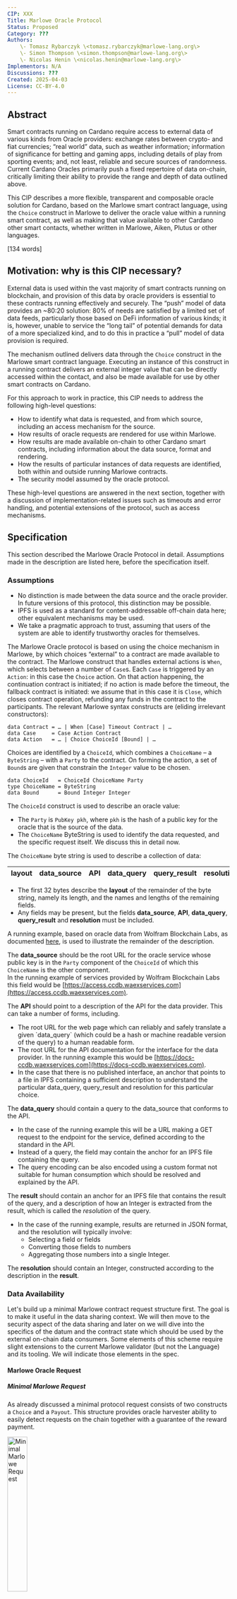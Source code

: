 ```yaml
---
CIP: XXX
Title: Marlowe Oracle Protocol
Status: Proposed
Category: ???
Authors:
    \- Tomasz Rybarczyk \<tomasz.rybarczyk@marlowe-lang.org\>
    \- Simon Thompson \<simon.thompson@marlowe-lang.org\>
    \- Nicolas Henin \<nicolas.henin@marlowe-lang.org\>
Implementors: N/A
Discussions: ???
Created: 2025-04-03
License: CC-BY-4.0
---
```


## Abstract

Smart contracts running on Cardano require access to external data of various kinds from Oracle providers: exchange rates between crypto- and fiat currencies; “real world” data, such as weather information; information of significance for betting and gaming apps, including details of play from sporting events; and, not least, reliable and secure sources of randomness. Current Cardano Oracles primarily push a fixed repertoire of data on-chain, critically limiting their ability to provide the range and depth of data outlined above. 

This CIP describes a more flexible, transparent and composable oracle solution for Cardano, based on the Marlowe smart contract language, using the `Choice` construct in Marlowe to deliver the oracle value within a running smart contract, as well as making that value available to other Cardano other smart contacts, whether written in Marlowe, Aiken, Plutus or other languages.

\[134 words\]

## Motivation: why is this CIP necessary?	

External data is used within the vast majority of smart contracts running on blockchain, and provision of this data by oracle providers is essential to these contracts running effectively and securely. The “push” model of data provides an ~80:20 solution: 80% of needs are satisfied by a limited set of data feeds, particularly those based on DeFi information of various kinds; it is, however, unable to service the “long tail” of potential demands for data of a more specialized kind, and to do this in practice a “pull” model of data provision is required.

The mechanism outlined delivers data through the `Choice` construct in the Marlowe smart contract language. Executing an instance of this construct in a running contract delivers an external integer value that can be directly accessed within the contact, and also be made available for use by other smart contracts on Cardano. 

For this approach to work in practice, this CIP needs to address the following high-level questions:

* How to identify what data is requested, and from which source, including an access mechanism for the source.  
* How results of oracle requests are rendered for use within Marlowe.  
* How results are made available on-chain to other Cardano smart contracts, including information about the data source, format and rendering.  
* How the results of particular instances of data requests are identified, both within and outside running Marlowe contracts.  
* The security model assumed by the oracle protocol.

These high-level questions are answered in the next section, together with a discussion of implementation-related issues such as timeouts and error handling, and potential extensions of the protocol, such as access mechanisms.

## Specification	

This section described the Marlowe Oracle Protocol in detail. Assumptions made in the description are listed here, before the specification itself.

### Assumptions 

* No distinction is made between the data source and the oracle provider. In future versions of this protocol, this distinction may be possible.  
* IPFS is used as a standard for content-addressable off-chain data here; other equivalent mechanisms may be used.  
* We take a pragmatic approach to trust, assuming that users of the system are able to identify trustworthy oracles for themselves.

The Marlowe Oracle protocol is based on using the choice mechanism in Marlowe, by which choices “external” to a contract are made available to the contract. The Marlowe construct that handles external actions is `When`, which selects between a number of `Case`s. Each `Case` is triggered by an `Action`: in this case the `Choice` action. On that action happening, the continuation contract is initiated; if no action is made before the timeout, the fallback contract is initiated: we assume that in this case it is `Close`, which closes contract operation, refunding any funds in the contract to the participants. The relevant Marlowe syntax constructs are (eliding irrelevant constructors):

`data Contract = … | When [Case] Timeout Contract | …`  
`data Case     = Case Action Contract`  
`data Action   = … | Choice ChoiceId [Bound] | …`

Choices are identified by a `ChoiceId`, which combines a `ChoiceName` – a `ByteString` – with a `Party` to the contract. On forming the action, a set of `Bound`s are given that constrain the `Integer` value to be chosen.

`data ChoiceId   = ChoiceId ChoiceName Party`  
`type ChoiceName = ByteString`  
`data Bound      = Bound Integer Integer`

The `ChoiceId` construct is used to describe an oracle value: 

* The `Party` is `PubKey pkh`, where `pkh` is the hash of a public key for the oracle that is the source of the data.  
* The `ChoiceName` ByteString is used to identify the data requested, and the specific request itself. We discuss this in detail now.

The `ChoiceName` byte string is used to describe a collection of data: 

| layout | data\_source | API | data\_query | query\_result | resolution | … |
| :---: | :---: | :---: | :---: | :---: | :---: | :---: |

* The first 32 bytes describe the **layout** of the remainder of the byte string, namely its length, and the names and lengths of the remaining fields.   
* Any fields may be present, but the fields **data\_source**, **API**, **data\_query**, **query\_result** and **resolution** must be included.

A running example, based on oracle data from Wolfram Blockchain Labs, as documented [here](https://docs-ccdb.waexservices.com/), is used to illustrate the remainder of the description.

The **data\_source** should be the root URL for the oracle service whose public key is in the `Party` component of the `ChoiceId` of which this `ChoiceName` is the other component.  
In the running example of services provided by Wolfram Blockchain Labs this field would be [https://access.ccdb.waexservices.com](https://access.ccdb.waexservices.com).

The **API** should point to a description of the API for the data provider. This can take a number of forms, including.

* The root URL for the web page which can reliably and safely translate a given \`data\_query\` (which could be a hash or machine readable version of the query) to a human readable form.   
* The root URL for the API documentation for the interface for the data provider. In the running example this would be [https://docs-ccdb.waexservices.com](https://docs-ccdb.waexservices.com).   
* In the case that there is no published interface, an anchor that points to a file in IPFS containing a sufficient description to understand the particular data\_query, query\_result and resolution for this particular choice.

The **data\_query** should contain a query to the data\_source that conforms to the API. 

* In the case of the running example this will be a URL making a GET request to the endpoint for the service, defined according to the standard in the API.    
* Instead of a query, the field may contain the anchor for an IPFS file containing the query.  
* The query encoding can be also encoded using a custom format not suitable for human consumption which should be resolved and explained by the API. 

The **result** should contain an anchor for an IPFS file that contains the result of the query, and a description of how an Integer is extracted from the result, which is called the *resolution* of the query. 

* In the case of the running example, results are returned in JSON format, and the resolution will typically involve:
  * Selecting a field or fields  
  * Converting those fields to numbers  
  * Aggregating those numbers into a single Integer.

The **resolution** should contain an Integer, constructed according to the description in the **result**.

### Data Availability

Let's build up a minimal Marlowe contract request structure first. The goal is to make it useful in the data sharing context. We will then move to the security aspect of the data sharing and later on we will dive into the specifics of the datum and the contract state which should be used by the external on-chain data consumers.
Some elements of this scheme require slight extensions to the current Marlowe validator (but not the Language) and its tooling. We will indicate those elements in the spec.

#### Marlowe Oracle Request

##### Minimal Marlowe Request

As already discussed a minimal protocol request consists of two constructs a `Choice` and a `Payout`. This structure provides oracle harvester ability to easily detect requests on the chain together with a guarantee of the reward payment.

  <img src="./diagrams/marlowe-request.svg" alt="Minimal Marlowe Request" style="width: 30%" />

On its own this contract structure is not a reliable from the other data consumers point of view. Marlowe validator enforces removal of the contract thread UTxO together with the state and choices from the blockchain when a contract reaches its execution end. For example if we consider the above contract alone the data point will disappear from the chain together with transaction in which it is provided. We just reach the `Close` step together with the `Choice` and `Pay` in the same on-chain transaction - `Pay` and `Close` are evaluated "eagerly" after the `Choice` suspension point (they are not suspension points on themselves).

##### Marlowe Oracle Request with Enforced Delay

Marlowe provides ways to enforce a delay of the contract execution in a predictable way. The ability to suspend contract can be used to provide guarantees for the consumers that the contract state will be present on the chain for a certain amount of time.

  <img src="./diagrams/marlowe-request-delay.svg" alt="Marlowe Request With Delay" style="width: 35%; margin: 4em 0"/>

We propose to use this extra separate step as a basis of a reliable data sharing protocol. This step can follow a `Choice` and `Pay` steps directly or be used as some future step in the contract following them. What is important is that the delay is unconditionally present on all the following execution paths. An important detail is that all possible timeouts present int the contract are adjusted accordingly. The one which relates to the oracle `Choice` step should be appropriately distanced from the final delay so the overall interval during which the data are available on the chain is fully specified. Additionally all the timeouts in the following contract which precede the delay step should be larger then the its expected deadline.

  <img src="./diagrams/marlowe-request-thread-delay.svg" alt="Marlowe Contract With a Delay Before Close" style="width: 100%"/>

#### UTxO Level Publishing

##### Reference Inputs And Oracle Data Sharing

Cardano provides a way to "use" UTxO in a transaction without consuming it. It is enough to add such a UTxO to the reference input set of a transaction. Through this mechanism cross smart contract communication and data sharing is possible. It does not involve direct interaction with the smart contract which possibly sits at the referenced UTxO level (the UTxO can be also a regular address based one) - this script is not executed when an input is referenced. On the other hand validators involved in the transaction which references a particular input can inspect it - read its datum, value or check the output address without consuming the other contract input.

This mechanism is used by existing oracle provides on Cardano and enables access to a published data point. Data points are usually approved using an oracle signature under a data point structure and this tuple is included in a UTxO.

> **FIXME**: check/consult this point with the Charlie3 and Orcfax docs.

  <img src="./diagrams/utxo-data-publishing.svg" alt="Data Publishing Using Reference Inputs" style="width: 55%" />

As discussed previously data point is visible on  chain as long as the UTxO is not consumed. There seem to be no standard cross oracle standard regarding those aspects of the protocols. Signed data points provide a bit more flexibility as they separate publisher from the data provider and possibly can be republish by anybody on the chain.
Of course the described publishing strategy on its own does not directly provide a way to enforce payment in exchange for the access to the information. In many cases publishing is driven by an up front payment through off-chain channels and is specific to the oracle provider. Some oracles also publish some data for free rather regularly.

##### Marlowe Based Data Publishing

Let's look at the UTxO level overview of the Marlowe data publishing process. Marlowe extends the above flow with a preliminary data point request and subsequent reward payout for the oracle. It can optionally include enforced delay on the contract level to also become a data feed for some other consumers.

<img src="./diagrams/utxo-marlowe-data-publishing.svg" alt="Data Publishing Using Reference Inputs" style="width: 60%" />

At the end the data are provided to the consumers through the datum in similar fashion to the publishing feeds but they won't include any extra signature so authenticity of the data has to be proven using some other means which we discuss below.


##### Cross-Marlowe Choice Sharing

> **FIXME**: Should we drop this section and move it to a separate MIP and discussion page? Should we link this separate discussion from there?

In the current version of the Marlowe validator it is impossible to use choice value from the other instance of Marlowe. We could imagine that on the validator level choice value is read from another Marlowe contract UTxOs as described above but in such a case the choice name which is used to identify that choice should uniquely identify the query in a cross-contract fashion. This is exactly the nature of oracle choices described in this document.
It seems that in order to properly implement such a feature we should introduce to the language itself a notion of a `ChoiceId` which is "globally" unique. To do so we probably have to introduce `ChoiceName` to the language:


```haskell
data ChoiceName = LocalChoiceName String | GloballyUniqueChoiceName String
data ChoiceId = ChoiceId ChoiceName Party
```

##### Authenticity Of The Data

###### Forging Marlowe Choice

On the UTxO level Marlowe validator ensures that the transaction which delivers the choice value was signed by a key corresponding to the party from the contract. After that step every Marlowe thread UTxO protects and keeps that choice together with the party information and value in a map in the datum.

  <img src="./diagrams/utxo-marlowe-choice-verification.svg" alt="On-Chain Marlowe Choice Verification" style="width: 45%" />

Even though Marlowe validator manages that information carefully so it is copied from the inputs to the transaction outputs we can not really be sure that the original information was actually verified in the first place. On the Cardano blockchain it is possible to create an arbitrary output. Malicious actor Eve could easily fake previously presented output just by publishing a transaction with precisely crafted output:

  <img src="./diagrams/utxo-marlowe-choice-fake.svg" alt="Eve Is Publishing Fake Marlowe Choice" style="width: 45%" />

The above scheme is possible because the transaction which Eve constructed does not involve Marlowe validator execution at all! Additionally the choice itself which is stored in the datum is not paired with the data provider signature so she can actually create an arbitrary data point and pair it with arbitrary `Party` (represented by public key hash in our case).

###### Thread Token

In order to fix the above problem we could significantly change the validator and require an extra signature to be provided and stored together with the data point.

> **FIXME** - should this optional comment:
>
> There is a MIP which proposes introduction of "Signed Choices" but even with this extension we don't plan to store the actual signatures in the Marlowe state. The authenticity of the value will be again implied by the execution itself.

Another option is to introduce a data verification step execution proof. If we could prove that the choice which is stored in the contract state was actually verified by Marlowe validator in some previous transaction then any consumer could trust the data without checking the transaction history which is impossible to perform on-chain. In order to do so we can use the concept of a `thread token` coupled together with preconditions checking.

Cardano ledger guarantees that tokens of a specific asset class can be minted only by a script which hashes to that asset class value. In other words token existence is a proof that a specific script was successfully executed in some past transaction. Thanks to [CIP-0069](https://github.com/cardano-foundation/CIPs/tree/master/CIP-0069) we can use a single script to validate minting and spending which is really convenient - we can have a single script and token identifier which when present together on a UTxO can indicate a valid thread of execution. The essence of the thread token pattern flow is captured in the diagram below:

  <img src="./diagrams/utxo-thread-token.svg" alt="Thread Token Lifecycle" style="width: 31%" />

The final scheme consists of three properties of the script which implements it:

* The script should allow minting a single unique token only if it is outputted to a UTxO where spending validator has the same hash as its own.

* The script when validating spending should check if the token of its own currency is passed to the output which contains the same spending validator.

* Additionally the script should allow burning on both spending and minting levels when there is no continuing execution thread output.


##### Thread Token as a Proof Of Marlowe Execution

The pattern described above when introduced to the current Marlowe validator together with an additional precondition checking could be a basis for a reliable data authenticity verification scheme. The precondition which should be check during the initial minting in this case is that the initial choice map in the Marlowe state is empty. Given this initial check we can imply that:

* Marlowe token is only present at a UTxO if the initial precondition was checked because Marlowe never leaks the thread token, burns it at the end and performs the actual check during minting.

* Given some choice in the Marlowe state at the Marlowe UTxO which contains the thread token we can be sure that the choice verification step was executed because the initial state was checked and was empty.

  <img src="./diagrams/utxo-marlowe-thread-token.svg" alt="Thread Token Lifecycle" style="width: 32%" />

> **TODO**: Clean up transaction headers and `CLOSE` redeemer - could be be `INotify` assuming the last step is just a delay.

Please note that we can ignore the exact thread identifier - it can be useful in some context but the scheme allows us to trust choices stored in the Marlowe state relying on a single Marlowe validator hash which should be reflected on the spending validator level and the thread token as well.
Additionally this trust scheme is Marlowe contract agnostic really. It can be used outside of the Marlowe Oracle Protocol context!

##### Marlowe Datum Encoding

> **TODO**

## Rationale: how does this CIP achieve its goals?	

The rationale fleshes out the specification by describing what motivated the design and what led to particular design decisions. It should describe alternate designs considered and related work. The rationale should provide evidence of consensus within the community and discuss significant objections or concerns raised during the discussion.

It must also explain how the proposal affects the backward compatibility of existing solutions when applicable. If the proposal responds to a CPS, the 'Rationale' section should explain how it addresses the CPS and answer any questions that the CPS poses for potential solutions.

> **TODO**

## Path to Active	

Organised in two sub-sections (see Path to Active for detail):

* Acceptance Criteria  
  Describes what are the acceptance criteria whereby a proposal becomes 'Active'.  
* Implementation Plan  
  Either a plan to meet those criteria or N/A if not applicable.

> **TODO**

## Optional Sections	

May appear in any order, or with custom titles, at author and editor discretion:

* Versioning: if Versioning is not addressed in Specification  
* References  
* Appendices  
* Acknowledgements

> **TODO**

## Copyright	

The CIP must be explicitly licensed under acceptable copyright terms (see below).

> **TODO**


